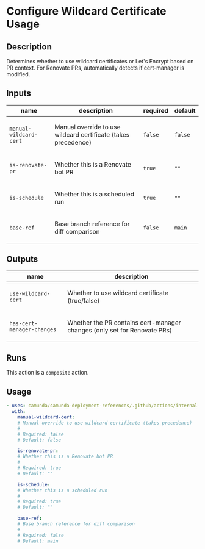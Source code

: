 # Configure Wildcard Certificate Usage

## Description

Determines whether to use wildcard certificates or Let's Encrypt based on PR context.
For Renovate PRs, automatically detects if cert-manager is modified.


## Inputs

| name | description | required | default |
| --- | --- | --- | --- |
| `manual-wildcard-cert` | <p>Manual override to use wildcard certificate (takes precedence)</p> | `false` | `false` |
| `is-renovate-pr` | <p>Whether this is a Renovate bot PR</p> | `true` | `""` |
| `is-schedule` | <p>Whether this is a scheduled run</p> | `true` | `""` |
| `base-ref` | <p>Base branch reference for diff comparison</p> | `false` | `main` |


## Outputs

| name | description |
| --- | --- |
| `use-wildcard-cert` | <p>Whether to use wildcard certificate (true/false)</p> |
| `has-cert-manager-changes` | <p>Whether the PR contains cert-manager changes (only set for Renovate PRs)</p> |


## Runs

This action is a `composite` action.

## Usage

```yaml
- uses: camunda/camunda-deployment-references/.github/actions/internal-configure-wildcard-cert@main
  with:
    manual-wildcard-cert:
    # Manual override to use wildcard certificate (takes precedence)
    #
    # Required: false
    # Default: false

    is-renovate-pr:
    # Whether this is a Renovate bot PR
    #
    # Required: true
    # Default: ""

    is-schedule:
    # Whether this is a scheduled run
    #
    # Required: true
    # Default: ""

    base-ref:
    # Base branch reference for diff comparison
    #
    # Required: false
    # Default: main
```
